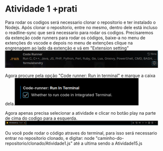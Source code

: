 # Atividade 1 +prati

Para rodar os codigos será necessario clonar o repositorio e ter instalado o Nodejs.
Após clonar o repositorio, entre no mesmo, dentro dele está incluso o readline-sync que será necessario para rodar os codigos.
Precisaremos da extenção code runners para rodar os códigos, baixe-a no menu de extenções do vscode e depois no menu de extenções clique na engrenagem ao lado da extenção e vá em "Extension setting" ![alt text](image.png)

Agora procure pela opção "Code runner: Run in terminal" e marque a caixa dela.![alt text](image-1.png)

Agora apenas precisa selecionar a atividade e clicar no botão play na parte de cima do codigo para a esquerda.![alt text](image-2.png)

Ou vocẽ pode rodar o código atraves do terminal, para isso será necessario entrar no repositorio clonado, e digitar: node "caminho-do-repositorio/clonado/Atividade1.js" até a ultima sendo a Atividade15.js
